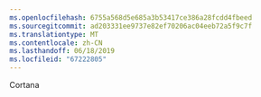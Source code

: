 ```yaml
---
ms.openlocfilehash: 6755a568d5e685a3b53417ce386a28fcdd4fbeed
ms.sourcegitcommit: ad203331ee9737e82ef70206ac04eeb72a5f9c7f
ms.translationtype: MT
ms.contentlocale: zh-CN
ms.lasthandoff: 06/18/2019
ms.locfileid: "67222805"
---
```

Cortana